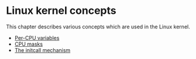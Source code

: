 # Linux kernel concepts

This chapter describes various concepts which are used in the Linux kernel.

* [Per-CPU variables](per-cpu.md)
* [CPU masks](cpumask.md)
* [The initcall mechanism](initcall.md)
